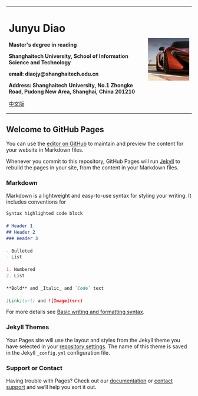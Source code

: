 
<table border="0" frame=void>
  <tr>
    <td width="75%">
      <h1 align="left">Junyu Diao</h1>
      <p align="left"><b>Master's degree in reading</b></p>
      <p align="left"><b>Shanghaitech University, School of Information Science and Technology</b></p>
      <p align="left"><b>email: diaojy@shanghaitech.edu.cn</b></p>
      <p align="left"><b>Address: Shanghaitech University, No.1 Zhongke Road, Pudong New Area, Shanghai, China 201210</b></p>
      <p align="left"><a align="left" href="/index.html">中文版</a></p>
    </td>
    <td width="25%">
      <img src="imgs/avatar.png" width="100%">      <!-- 插入证件照代码 -->
    </td>
  </tr>
</table>

## Welcome to GitHub Pages

You can use the [editor on GitHub](https://github.com/martindiao/martindiao.github.io/edit/main/index.md) to maintain and preview the content for your website in Markdown files.

Whenever you commit to this repository, GitHub Pages will run [Jekyll](https://jekyllrb.com/) to rebuild the pages in your site, from the content in your Markdown files.

### Markdown

Markdown is a lightweight and easy-to-use syntax for styling your writing. It includes conventions for

```markdown
Syntax highlighted code block

# Header 1
## Header 2
### Header 3

- Bulleted
- List

1. Numbered
2. List

**Bold** and _Italic_ and `Code` text

[Link](url) and ![Image](src)
```

For more details see [Basic writing and formatting syntax](https://docs.github.com/en/github/writing-on-github/getting-started-with-writing-and-formatting-on-github/basic-writing-and-formatting-syntax).

### Jekyll Themes

Your Pages site will use the layout and styles from the Jekyll theme you have selected in your [repository settings](https://github.com/martindiao/martindiao.github.io/settings/pages). The name of this theme is saved in the Jekyll `_config.yml` configuration file.

### Support or Contact

Having trouble with Pages? Check out our [documentation](https://docs.github.com/categories/github-pages-basics/) or [contact support](https://support.github.com/contact) and we’ll help you sort it out.
